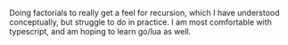 Doing factorials to really get a feel for recursion, which I have understood conceptually, but struggle to do in practice. I am most comfortable with typescript, and am hoping to learn go/lua as well.
